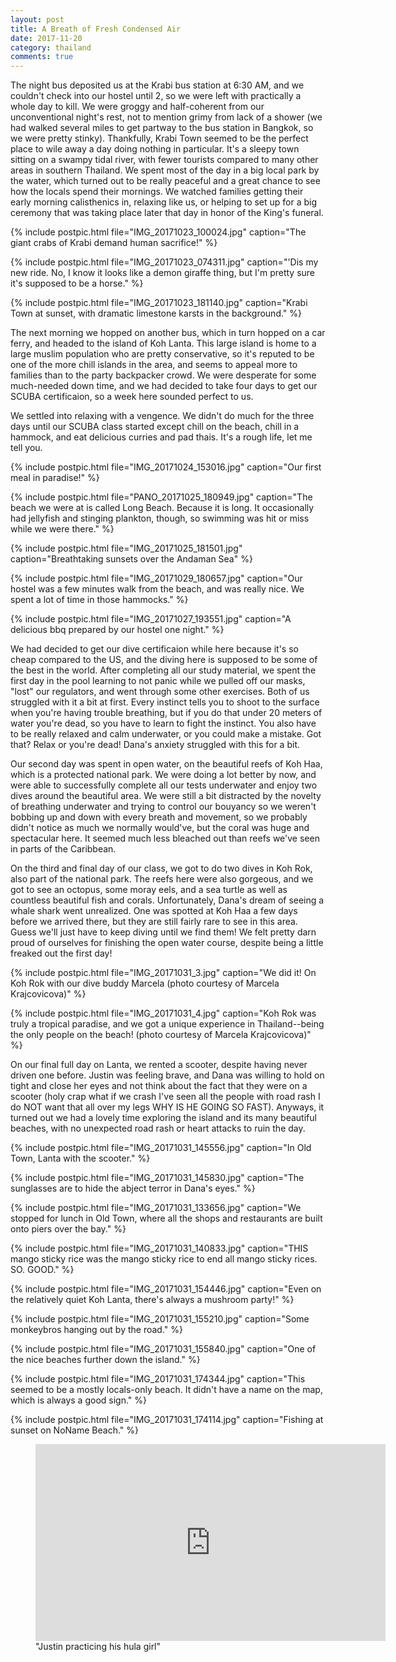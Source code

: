 ```yaml
---
layout: post
title: A Breath of Fresh Condensed Air
date: 2017-11-20
category: thailand
comments: true
---
```


The night bus deposited us at the Krabi bus station at 6:30 AM, and we couldn't check into our hostel until 2, so we were left with practically a whole day to kill.  We were groggy and half-coherent from our unconventional night's rest, not to mention grimy from lack of a shower (we had walked several miles to get partway to the bus station in Bangkok, so we were pretty stinky).  Thankfully, Krabi Town seemed to be the perfect place to wile away a day doing nothing in particular.  It's a sleepy town sitting on a swampy tidal river, with fewer tourists compared to many other areas in southern Thailand.  We spent most of the day in a big local park by the water, which turned out to be really peaceful and a great chance to see how the locals spend their mornings.  We watched families getting their early morning calisthenics in, relaxing like us, or helping to set up for a big ceremony that was taking place later that day in honor of the King's funeral.

{% include postpic.html file="IMG_20171023_100024.jpg" caption="The giant crabs of Krabi demand human sacrifice!" %}

{% include postpic.html file="IMG_20171023_074311.jpg" caption="'Dis my new ride.  No, I know it looks like a demon giraffe thing, but I'm pretty sure it's supposed to be a horse." %}

{% include postpic.html file="IMG_20171023_181140.jpg" caption="Krabi Town at sunset, with dramatic limestone karsts in the background." %}

The next morning we hopped on another bus, which in turn hopped on a car ferry, and headed to the island of Koh Lanta.  This large island is home to a large muslim population who are pretty conservative, so it's reputed to be one of the more chill islands in the area, and seems to appeal more to families than to the party backpacker crowd.  We were desperate for some much-needed down time, and we had decided to take four days to get our SCUBA certificaion, so a week here sounded perfect to us.

We settled into relaxing with a vengence.  We didn't do much for the three days until our SCUBA class started except chill on the beach, chill in a hammock, and eat delicious curries and pad thais. It's a rough life, let me tell you.

{% include postpic.html file="IMG_20171024_153016.jpg" caption="Our first meal in paradise!" %}

{% include postpic.html file="PANO_20171025_180949.jpg" caption="The beach we were at is called Long Beach.  Because it is long.  It occasionally had jellyfish and stinging plankton, though, so swimming was hit or miss while we were there." %}

{% include postpic.html file="IMG_20171025_181501.jpg" caption="Breathtaking sunsets over the Andaman Sea" %}

{% include postpic.html file="IMG_20171029_180657.jpg" caption="Our hostel was a few minutes walk from the beach, and was really nice.  We spent a lot of time in those hammocks." %}

{% include postpic.html file="IMG_20171027_193551.jpg" caption="A delicious bbq prepared by our hostel one night." %}

We had decided to get our dive certificaion while here because it's so cheap compared to the US, and the diving here is supposed to be some of the best in the world.  After completing all our study material, we spent the first day in the pool learning to not panic while we pulled off our masks, "lost" our regulators, and went through some other exercises.  Both of us struggled with it a bit at first.  Every instinct tells you to shoot to the surface when you're having trouble breathing, but if you do that under 20 meters of water you're dead, so you have to learn to fight the instinct.  You also have to be really relaxed and calm underwater, or you could make a mistake.  Got that?  Relax or you're dead!  Dana's anxiety struggled with this for a bit.

Our second day was spent in open water, on the beautiful reefs of Koh Haa, which is a protected national park.  We were doing a lot better by now, and were able to successfully complete all our tests underwater and enjoy two dives around the beautiful area.  We were still a bit distracted by the novelty of breathing underwater and trying to control our bouyancy so we weren't bobbing up and down with every breath and movement, so we probably didn't notice as much we normally would've, but the coral was huge and spectacular here.  It seemed much less bleached out than reefs we've seen in parts of the Caribbean.

On the third and final day of our class, we got to do two dives in Koh Rok, also part of the national park.  The reefs here were also gorgeous, and we got to see an octopus, some moray eels, and a sea turtle as well as countless beautiful fish and corals.  Unfortunately, Dana's dream of seeing a whale shark went unrealized. One was spotted at Koh Haa a few days before we arrived there, but they are still fairly rare to see in this area.  Guess we'll just have to keep diving until we find them!  We felt pretty darn proud of ourselves for finishing the open water course, despite being a little freaked out the first day!

{% include postpic.html file="IMG_20171031_3.jpg" caption="We did it! On Koh Rok with our dive buddy Marcela (photo courtesy of Marcela Krajcovicova)" %}

{% include postpic.html file="IMG_20171031_4.jpg" caption="Koh Rok was truly a tropical paradise, and we got a unique experience in Thailand--being the only people on the beach! (photo courtesy of Marcela Krajcovicova)" %}

On our final full day on Lanta, we rented a scooter, despite having never driven one before.  Justin was feeling brave, and Dana was willing to hold on tight and close her eyes and not think about the fact that they were on a scooter (holy crap what if we crash I've seen all the people with road rash I do NOT want that all over my legs WHY IS HE GOING SO FAST).  Anyways, it turned out we had a lovely time exploring the island and its many beautiful beaches, with no unexpected road rash or heart attacks to ruin the day.

{% include postpic.html file="IMG_20171031_145556.jpg" caption="In Old Town, Lanta with the scooter." %}

{% include postpic.html file="IMG_20171031_145830.jpg" caption="The sunglasses are to hide the abject terror in Dana's eyes." %}

{% include postpic.html file="IMG_20171031_133656.jpg" caption="We stopped for lunch in Old Town, where all the shops and restaurants are built onto piers over the bay." %}

{% include postpic.html file="IMG_20171031_140833.jpg" caption="THIS mango sticky rice was the mango sticky rice to end all mango sticky rices. SO. GOOD." %}

{% include postpic.html file="IMG_20171031_154446.jpg" caption="Even on the relatively quiet Koh Lanta, there's always a mushroom party!" %}

{% include postpic.html file="IMG_20171031_155210.jpg" caption="Some monkeybros hanging out by the road." %}

{% include postpic.html file="IMG_20171031_155840.jpg" caption="One of the nice beaches further down the island." %}

{% include postpic.html file="IMG_20171031_174344.jpg" caption="This seemed to be a mostly locals-only beach.  It didn't have a name on the map, which is always a good sign." %}

{% include postpic.html file="IMG_20171031_174114.jpg" caption="Fishing at sunset on NoName Beach." %}

<figure><iframe width="560" height="315" src="https://www.youtube.com/embed/msMAEh90J7I" frameborder="0" gesture="media" allowfullscreen></iframe><figcaption>"Justin practicing his hula girl"</figcaption></figure>
